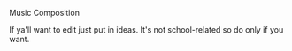 Music Composition

If ya'll want to edit just put in ideas. It's not school-related so do only if you want. 
